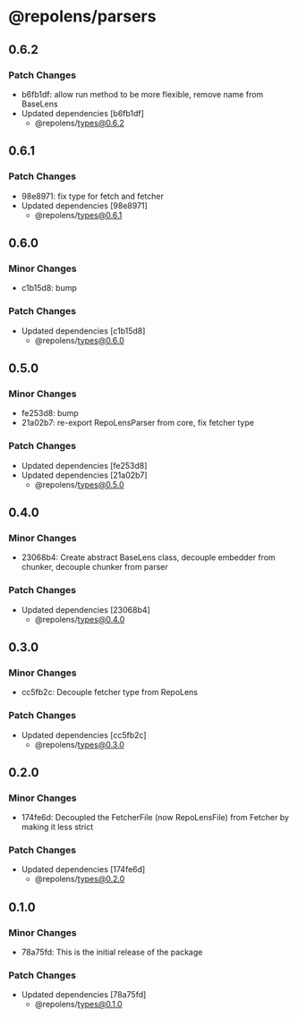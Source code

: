 # @repolens/parsers

## 0.6.2

### Patch Changes

- b6fb1df: allow run method to be more flexible, remove name from BaseLens
- Updated dependencies [b6fb1df]
  - @repolens/types@0.6.2

## 0.6.1

### Patch Changes

- 98e8971: fix type for fetch and fetcher
- Updated dependencies [98e8971]
  - @repolens/types@0.6.1

## 0.6.0

### Minor Changes

- c1b15d8: bump

### Patch Changes

- Updated dependencies [c1b15d8]
  - @repolens/types@0.6.0

## 0.5.0

### Minor Changes

- fe253d8: bump
- 21a02b7: re-export RepoLensParser from core, fix fetcher type

### Patch Changes

- Updated dependencies [fe253d8]
- Updated dependencies [21a02b7]
  - @repolens/types@0.5.0

## 0.4.0

### Minor Changes

- 23068b4: Create abstract BaseLens class, decouple embedder from chunker, decouple chunker from parser

### Patch Changes

- Updated dependencies [23068b4]
  - @repolens/types@0.4.0

## 0.3.0

### Minor Changes

- cc5fb2c: Decouple fetcher type from RepoLens

### Patch Changes

- Updated dependencies [cc5fb2c]
  - @repolens/types@0.3.0

## 0.2.0

### Minor Changes

- 174fe6d: Decoupled the FetcherFile (now RepoLensFile) from Fetcher by making it less strict

### Patch Changes

- Updated dependencies [174fe6d]
  - @repolens/types@0.2.0

## 0.1.0

### Minor Changes

- 78a75fd: This is the initial release of the package

### Patch Changes

- Updated dependencies [78a75fd]
  - @repolens/types@0.1.0
